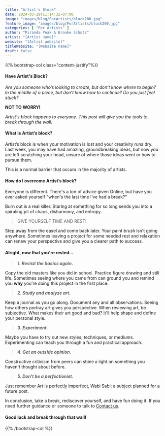 ```yaml
---
title: "Artist's Block"
date: 2024-03-29T11:14:32-07:00
image: "images/blog/ForArtists/block100.jpg"
feature_image: "images/blog/ForArtists/block200.jpg"
categories: [ "For Artists" ]
author: "Miranda Peak & Brooke Schutz"
artist: "[Artist name]"
website: "[Artist website]"
titleWebsite: "[Website name]"
draft: false
---
```

{{% bootstrap-col class="content-justify"%}}

#### Have Artist's Block?

*Are you someone who’s looking to create, but don’t know where to begin? In the middle of a piece, but don’t know how to continue? Do you just feel stuck?*

**NOT TO WORRY!**

*Artist's block happens to everyone. This post will give you the tools to break through the wall.*

#### What is Artist’s block?

Artist’s block is when your motivation is lost and your creativity runs dry. Last week, you may have had amazing, groundbreaking ideas, but now you are left scratching your head, unsure of where those ideas went or how to pursue them.

This is a normal barrier that occurs in the majority of artists.

#### How do I overcome Artist’s block?

Everyone is different. There's a ton of advice given Online, but have you ever asked yourself "when's the last time I've had a break?"

Burn out is a real killer. Staring at something for so long sends you into a spiraling pit of chaos, disharmony, and entropy.

>GIVE YOURSELF TIME AND REST!

Step away from the easel and come back later. Your paint brush isn’t going anywhere. Sometimes leaving a project for some needed rest and relaxation can renew your perspective and give you a clearer path to success.

#### Alright, now that you're rested...

>***1. Revisit the basics again.***

Copy the old masters like you did in school. Practice figure drawing and still life. Sometimes seeing where you came from can ground you and remind you **why** you're doing this project in the first place.

>***2. Study and analyze art.***

Keep a journal as you go along. Document any and all observations. Seeing how others portray art gives you perspective. When reviewing art, be subjective. What makes their art good and bad? It'll help shape and define your personal style.

>***3. Experiment.***

Maybe you have to try out new styles, techniques, or mediums. Experimenting can teach you through a fun and practical approach.

>***4. Get an outside opinion.***

Constructive criticism from peers can shine a light on something you haven't thought about before.

>***5. Don't be a perfectionist.***

Just remember Art is perfectly imperfect, Wabi Sabi; a subject planned for a future post.

In conclusion, take a break, rediscover yourself, and have fun doing it. If you need further guidance or someone to talk to [Contact us](https://arthub.studio/contact).

#### Good luck and break through that wall!

{{% /bootstrap-col %}}
